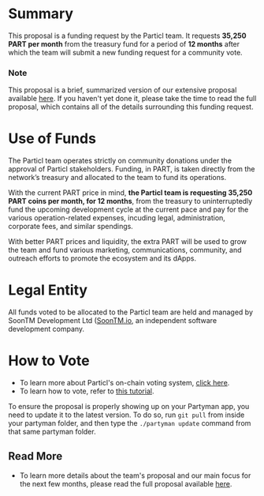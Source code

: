 # Summary

This proposal is a funding request by the Particl team. It requests **35,250 PART per month** from the treasury fund for a period of **12 months** after which the team will submit a new funding request for a community vote.

### Note

This proposal is a brief, summarized version of our extensive proposal available [here](https://particl.news/particl-team-funding-request-4/). If you haven't yet done it, please take the time to read the full proposal, which contains all of the details surrounding this funding request.

# Use of Funds

The Particl team operates strictly on community donations under the approval of Particl stakeholders. Funding, in PART, is taken directly from the network’s treasury and allocated to the team to fund its operations. 

With the current PART price in mind, **the Particl team is requesting 35,250 PART coins per month, for 12 months**, from the treasury to uninterruptedly fund the upcoming development cycle at the current pace and pay for the various operation-related expenses, incuding legal, administration, corporate fees, and similar spendings. 

With better PART prices and liquidity, the extra PART will be used to grow the team and fund various marketing, communications, community, and outreach efforts to promote the ecosystem and its dApps.

# Legal Entity

All funds voted to be allocated to the Particl team are held and managed by SoonTM Development Ltd ([SoonTM.io](https://soontm.io), an independent software development company.

# How to Vote

* To learn more about Particl's on-chain voting system, [click here](https://academy.particl.io/en/latest/particl-blockchain/blockchain_dao.html).
* To learn how to vote, refer to [this tutorial](https://academy.particl.io/en/latest/part-guides/partguides_voting.html).

To ensure the proposal is properly showing up on your Partyman app, you need to update it to the latest version. To do so, run `git pull` from inside your partyman folder, and then type the `./partyman update` command from that same partyman folder.

## Read More

* To learn more details about the team's proposal and our main focus for the next few months, please read the full proposal available [here](https://particl.news/particl-team-funding-request-4/).
